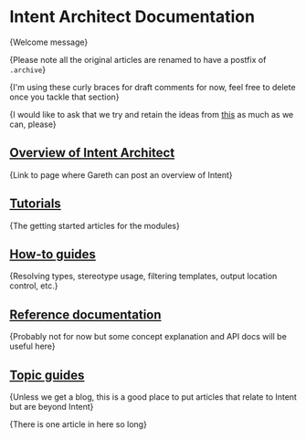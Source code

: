 # Intent Architect Documentation

{Welcome message}

{Please note all the original articles are renamed to have a postfix of `.archive`}

{I'm using these curly braces for draft comments for now, feel free to delete once you tackle that section}

{I would like to ask that we try and retain the ideas from [this](https://www.divio.com/blog/documentation/) as much as we can, please}

## [Overview of Intent Architect](articles/overview/index.md)
{Link to page where Gareth can post an overview of Intent}

## [Tutorials](articles/tutorials/index.md)
{The getting started articles for the modules}

## [How-to guides](articles/howtos/index.md)
{Resolving types, stereotype usage, filtering templates, output location control, etc.}

## [Reference documentation](articles/references/index.md)
{Probably not for now but some concept explanation and API docs will be useful here}

## [Topic guides](articles/topics/index.md)
{Unless we get a blog, this is a good place to put articles that relate to Intent but are beyond Intent}

{There is one article in here so long}